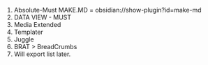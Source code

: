 1. Absolute-Must MAKE.MD = obsidian://show-plugin?id=make-md 
2. DATA VIEW - MUST
3. Media Extended
4. Templater
5. Juggle
6. BRAT > BreadCrumbs
7. Will export list later.